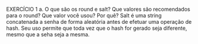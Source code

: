 EXERCÍCIO 1
a. O que são os round e salt? Que valores são recomendados para o round? Que valor você usou? Por quê?
Salt é uma string concatenada a senha de forma aleatória antes de efetuar uma operação de hash. Seu uso permite que toda vez que o hash for gerado seja diferente, mesmo que a seha seja a mesma.